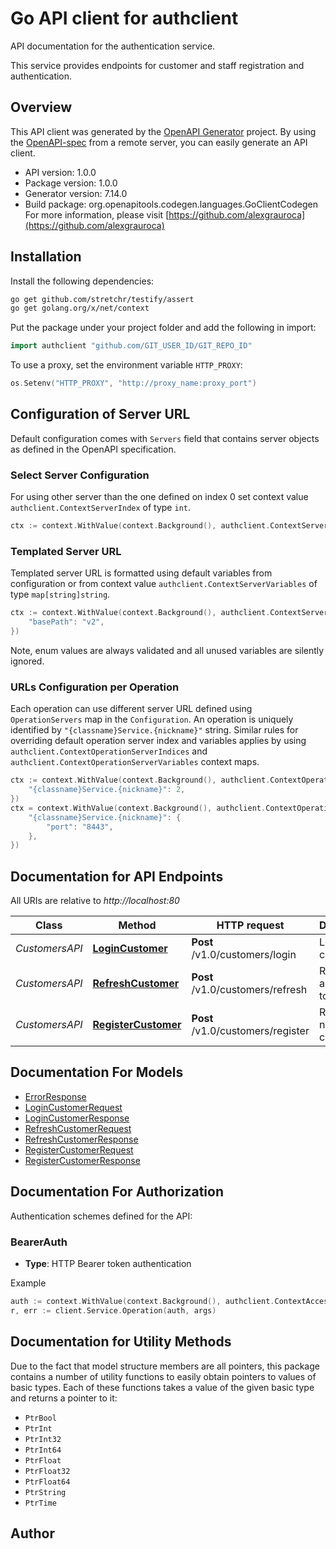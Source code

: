 # Go API client for authclient

API documentation for the authentication service.

This service provides endpoints for customer and staff registration and authentication.


## Overview
This API client was generated by the [OpenAPI Generator](https://openapi-generator.tech) project.  By using the [OpenAPI-spec](https://www.openapis.org/) from a remote server, you can easily generate an API client.

- API version: 1.0.0
- Package version: 1.0.0
- Generator version: 7.14.0
- Build package: org.openapitools.codegen.languages.GoClientCodegen
For more information, please visit [https://github.com/alexgrauroca](https://github.com/alexgrauroca)

## Installation

Install the following dependencies:

```sh
go get github.com/stretchr/testify/assert
go get golang.org/x/net/context
```

Put the package under your project folder and add the following in import:

```go
import authclient "github.com/GIT_USER_ID/GIT_REPO_ID"
```

To use a proxy, set the environment variable `HTTP_PROXY`:

```go
os.Setenv("HTTP_PROXY", "http://proxy_name:proxy_port")
```

## Configuration of Server URL

Default configuration comes with `Servers` field that contains server objects as defined in the OpenAPI specification.

### Select Server Configuration

For using other server than the one defined on index 0 set context value `authclient.ContextServerIndex` of type `int`.

```go
ctx := context.WithValue(context.Background(), authclient.ContextServerIndex, 1)
```

### Templated Server URL

Templated server URL is formatted using default variables from configuration or from context value `authclient.ContextServerVariables` of type `map[string]string`.

```go
ctx := context.WithValue(context.Background(), authclient.ContextServerVariables, map[string]string{
	"basePath": "v2",
})
```

Note, enum values are always validated and all unused variables are silently ignored.

### URLs Configuration per Operation

Each operation can use different server URL defined using `OperationServers` map in the `Configuration`.
An operation is uniquely identified by `"{classname}Service.{nickname}"` string.
Similar rules for overriding default operation server index and variables applies by using `authclient.ContextOperationServerIndices` and `authclient.ContextOperationServerVariables` context maps.

```go
ctx := context.WithValue(context.Background(), authclient.ContextOperationServerIndices, map[string]int{
	"{classname}Service.{nickname}": 2,
})
ctx = context.WithValue(context.Background(), authclient.ContextOperationServerVariables, map[string]map[string]string{
	"{classname}Service.{nickname}": {
		"port": "8443",
	},
})
```

## Documentation for API Endpoints

All URIs are relative to *http://localhost:80*

Class | Method | HTTP request | Description
------------ | ------------- | ------------- | -------------
*CustomersAPI* | [**LoginCustomer**](docs/CustomersAPI.md#logincustomer) | **Post** /v1.0/customers/login | Login as a customer
*CustomersAPI* | [**RefreshCustomer**](docs/CustomersAPI.md#refreshcustomer) | **Post** /v1.0/customers/refresh | Refresh access token
*CustomersAPI* | [**RegisterCustomer**](docs/CustomersAPI.md#registercustomer) | **Post** /v1.0/customers/register | Register a new customer


## Documentation For Models

 - [ErrorResponse](docs/ErrorResponse.md)
 - [LoginCustomerRequest](docs/LoginCustomerRequest.md)
 - [LoginCustomerResponse](docs/LoginCustomerResponse.md)
 - [RefreshCustomerRequest](docs/RefreshCustomerRequest.md)
 - [RefreshCustomerResponse](docs/RefreshCustomerResponse.md)
 - [RegisterCustomerRequest](docs/RegisterCustomerRequest.md)
 - [RegisterCustomerResponse](docs/RegisterCustomerResponse.md)


## Documentation For Authorization


Authentication schemes defined for the API:
### BearerAuth

- **Type**: HTTP Bearer token authentication

Example

```go
auth := context.WithValue(context.Background(), authclient.ContextAccessToken, "BEARER_TOKEN_STRING")
r, err := client.Service.Operation(auth, args)
```


## Documentation for Utility Methods

Due to the fact that model structure members are all pointers, this package contains
a number of utility functions to easily obtain pointers to values of basic types.
Each of these functions takes a value of the given basic type and returns a pointer to it:

* `PtrBool`
* `PtrInt`
* `PtrInt32`
* `PtrInt64`
* `PtrFloat`
* `PtrFloat32`
* `PtrFloat64`
* `PtrString`
* `PtrTime`

## Author



